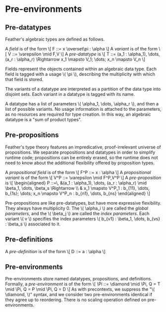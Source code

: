 # Pre-environments

## Pre-datatypes

Feather's algebraic types are defined as follows.

A *field* is of the form
\\[ F ::= x \overset\pi : \alpha \\]
A *variant* is of the form
\\[ V ::= \varepsilon \mid F,V \\]
A *pre-datatype* is
\\[ T ::= (a_1 : \alpha_1), \dots, (a_r : \alpha_r) \Rightarrow x_1 \mapsto V_1; \dots; x_n \mapsto V_n \\]

Fields represent the objects contained within an algebraic data type.
Each field is tagged with a usage \\( \pi \\), describing the multiplicity with which that field is stored.

The variants of a datatype are interpreted as a partition of the data type into disjoint sets.
Each variant in a datatype is tagged with its name.

A datatype has a list of parameters \\( \alpha_1, \dots, \alpha_r \\), and then a list of possible variants.
No usage information is attached to the parameters, as no resources are required for type creation.
In this way, an algebraic datatype is a "sum of product types".

## Pre-propositions

Feather's type theory features an impredicative, proof-irrelevant universe of propositions.
We separate propositions and datatypes in order to simplify runtime code; propositions can be entirely erased, so the runtime does not need to know about the additional flexibility offered by proposition types.

A *propositional field* is of the form
\\[ F^P ::= x : \alpha \\]
A *propositional variant* is of the form
\\[ V^P ::= \varepsilon \mid F^P,V^P \\]
A *pre-proposition* is
\\[ \begin{aligned}
    P ::=\\, &(a_1 : \alpha_1), \dots, (a_r : \alpha_r) \mid \beta_1, \dots, \beta_s \Rightarrow \\\\
    & x_1 \mapsto V^P_1 : b_{11}, \dots, b_{1s}; \dots; x_n \mapsto V^P_n : b_{n1}, \dots, b_{ns}
\end{aligned} \\]

Pre-propositions are like pre-datatypes, but have more expressive flexibility.
They always have multiplicity 0.
The \\( \alpha_i \\) are called the *global parameters*, and the \\( \beta_j \\) are called the *index parameters*.
Each variant \\( v \\) specifies the index parameters \\( b_{v1} : \beta_1, \dots, b_{vs} : \beta_s \\) associated to it.

## Pre-definitions

A *pre-definition* is of the form
\\[ D ::= a : \alpha \\]

## Pre-environments

Pre-environments store named datatypes, propositions, and definitions.
Formally, a *pre-environment* is of the form
\\[ \Pi ::= \diamond \mid \Pi, Q = T \mid \Pi, Q = P \mid \Pi, Q = D \\]
As with precontexts, we suppress the "\\( \diamond, \\)" syntax, and we consider two pre-environments identical if they agree up to reordering.
There is no scaling operation defined on pre-environments.
